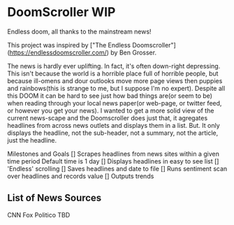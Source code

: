 # DoomScroller WIP
 Endless doom, all thanks to the mainstream news!

This project was inspired by ["The Endless Doomscroller"] (https://endlessdoomscroller.com/) by Ben Grosser.

The news is hardly ever uplifting. In fact, it's often down-right depressing. This isn't because the world is a horrible place full of horrible people, but because ill-omens and dour outlooks move more page views then puppies and rainbows(this is strange to me, but I suppose I'm no expert). Despite all this DOOM it can be hard to see just how bad things are(or seem to be) when reading through your local news paper(or web-page, or twitter feed, or however you get your news). I wanted to get a more solid view of the current news-scape and the Doomscroller does just that, it agregates headlines from across news outlets and displays them in a list. But. It only displays the headline, not the sub-header, not a summary, not the article, just the headline.

Milestones and Goals
[] Scrapes headlines from news sites within a given time period
    Default time is 1 day
[] Displays headlines in easy to see list
[] 'Endless' scrolling
[] Saves headlines and date to file
[] Runs sentiment scan over headlines and records value
[] Outputs trends

## List of News Sources
CNN 
Fox 
Politico 
TBD